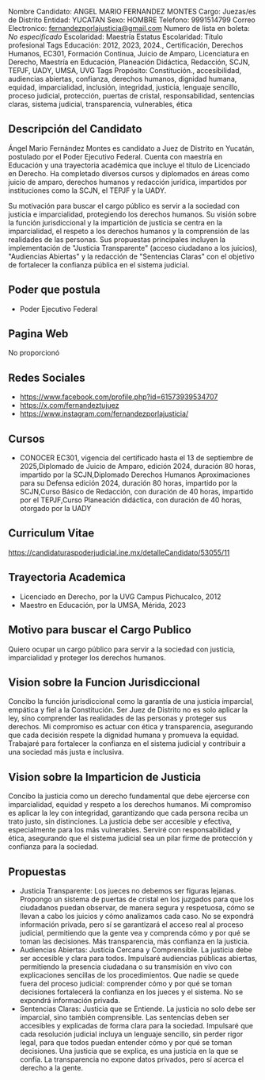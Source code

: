 Nombre Candidato: ANGEL MARIO FERNANDEZ MONTES
Cargo: Juezas/es de Distrito
Entidad: YUCATAN
Sexo: HOMBRE
Telefono: 9991514799
Correo Electronico: fernandezporlajusticia@gmail.com
Numero de lista en boleta: *No especificado*
Escolaridad: Maestría
Estatus Escolaridad: Título profesional
Tags Educación: 2012, 2023, 2024., Certificación, Derechos Humanos, EC301, Formación Continua, Juicio de Amparo, Licenciatura en Derecho, Maestría en Educación, Planeación Didáctica, Redacción, SCJN, TEPJF, UADY, UMSA, UVG
Tags Propósito: Constitución., accesibilidad, audiencias abiertas, confianza, derechos humanos, dignidad humana, equidad, imparcialidad, inclusión, integridad, justicia, lenguaje sencillo, proceso judicial, protección, puertas de cristal, responsabilidad, sentencias claras, sistema judicial, transparencia, vulnerables, ética


## Descripción del Candidato 

Ángel Mario Fernández Montes es candidato a Juez de Distrito en Yucatán, postulado por el Poder Ejecutivo Federal. Cuenta con maestría en Educación y una trayectoria académica que incluye el título de Licenciado en Derecho. Ha completado diversos cursos y diplomados en áreas como juicio de amparo, derechos humanos y redacción jurídica, impartidos por instituciones como la SCJN, el TEPJF y la UADY.

Su motivación para buscar el cargo público es servir a la sociedad con justicia e imparcialidad, protegiendo los derechos humanos. Su visión sobre la función jurisdiccional y la impartición de justicia se centra en la imparcialidad, el respeto a los derechos humanos y la comprensión de las realidades de las personas. Sus propuestas principales incluyen la implementación de "Justicia Transparente" (acceso ciudadano a los juicios), "Audiencias Abiertas" y la redacción de "Sentencias Claras" con el objetivo de fortalecer la confianza pública en el sistema judicial.


## Poder que postula

- Poder Ejecutivo Federal


## Pagina Web

No proporcionó


## Redes Sociales

- https://www.facebook.com/profile.php?id=61573939534707
- https://x.com/fernandeztujuez
- https://www.instagram.com/fernandezporlajusticia/


## Cursos

- CONOCER EC301, vigencia del certificado hasta el 13 de septiembre de 2025,Diplomado de Juicio de Amparo, edición 2024, duración 80 horas, impartido por la SCJN,Diplomado Derechos Humanos Aproximaciones para su Defensa edición 2024, duración 80 horas, impartido por la SCJN,Curso Básico de Redacción, con duración de 40 horas, impartido por el TEPJF,Curso Planeación didáctica, con duración de 40 horas, otorgado por la UADY


## Curriculum Vitae

https://candidaturaspoderjudicial.ine.mx/detalleCandidato/53055/11


## Trayectoria Academica

- Licenciado en Derecho, por la UVG Campus Pichucalco, 2012
- Maestro en Educación, por la UMSA, Mérida, 2023


## Motivo para buscar el Cargo Publico

Quiero ocupar un cargo público para servir a la sociedad con justicia, imparcialidad y proteger los derechos humanos.


## Vision sobre la Funcion Jurisdiccional

Concibo la función jurisdiccional como la garantía de una justicia imparcial, empática y fiel a la Constitución. Ser Juez de Distrito no es solo aplicar la ley, sino comprender las realidades de las personas y proteger sus derechos. Mi compromiso es actuar con ética y transparencia, asegurando que cada decisión respete la dignidad humana y promueva la equidad. Trabajaré para fortalecer la confianza en el sistema judicial y contribuir a una sociedad más justa e inclusiva.


## Vision sobre la Imparticion de Justicia

Concibo la justicia como un derecho fundamental que debe ejercerse con imparcialidad, equidad y respeto a los derechos humanos. Mi compromiso es aplicar la ley con integridad, garantizando que cada persona reciba un trato justo, sin distinciones. La justicia debe ser accesible y efectiva, especialmente para los más vulnerables. Serviré con responsabilidad y ética, asegurando que el sistema judicial sea un pilar firme de protección y confianza para la sociedad.


## Propuestas

- Justicia Transparente: Los jueces no debemos ser figuras lejanas. Propongo un sistema de puertas de cristal en los juzgados para que los ciudadanos puedan observar, de manera segura y respetuosa, cómo se llevan a cabo los juicios y cómo analizamos cada caso. No se expondrá información privada, pero sí se garantizará el acceso real al proceso judicial, permitiendo que la gente vea y comprenda cómo y por qué se toman las decisiones. Más transparencia, más confianza en la justicia.
- Audiencias Abiertas: Justicia Cercana y Comprensible. La justicia debe ser accesible y clara para todos. Impulsaré audiencias públicas abiertas, permitiendo la presencia ciudadana o su transmisión en vivo con explicaciones sencillas de los procedimientos. Que nadie se quede fuera del proceso judicial: comprender cómo y por qué se toman decisiones fortalecerá la confianza en los jueces y el sistema. No se expondrá información privada.
- Sentencias Claras: Justicia que se Entiende. La justicia no solo debe ser imparcial, sino también comprensible. Las sentencias deben ser accesibles y explicadas de forma clara para la sociedad. Impulsaré que cada resolución judicial incluya un lenguaje sencillo, sin perder rigor legal, para que todos puedan entender cómo y por qué se toman decisiones. Una justicia que se explica, es una justicia en la que se confía. La transparencia no expone datos privados, pero sí acerca el derecho a la gente.

